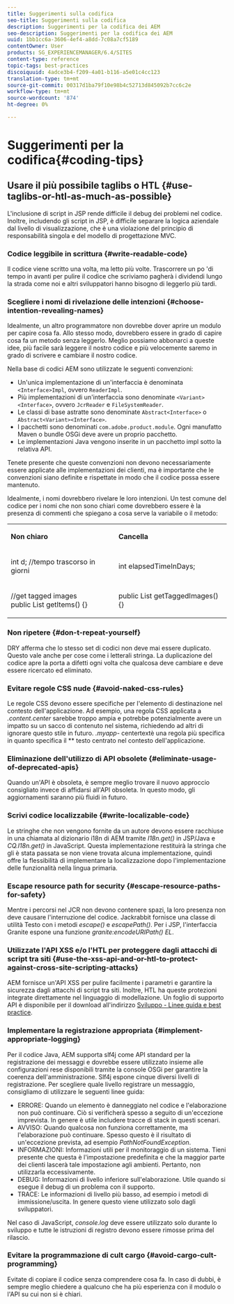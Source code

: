 ```yaml
---
title: Suggerimenti sulla codifica
seo-title: Suggerimenti sulla codifica
description: Suggerimenti per la codifica dei AEM
seo-description: Suggerimenti per la codifica dei AEM
uuid: 1bb1cc6a-3606-4ef4-a8dd-7c08a7cf5189
contentOwner: User
products: SG_EXPERIENCEMANAGER/6.4/SITES
content-type: reference
topic-tags: best-practices
discoiquuid: 4adce3b4-f209-4a01-b116-a5e01c4cc123
translation-type: tm+mt
source-git-commit: 00317d1ba79f10e98b4c52713d845092b7cc6c2e
workflow-type: tm+mt
source-wordcount: '874'
ht-degree: 0%

---
```



# Suggerimenti per la codifica{#coding-tips}

## Usare il più possibile taglibs o HTL {#use-taglibs-or-htl-as-much-as-possible}

L&#39;inclusione di script in JSP rende difficile il debug dei problemi nel codice. Inoltre, includendo gli script in JSP, è difficile separare la logica aziendale dal livello di visualizzazione, che è una violazione del principio di responsabilità singola e del modello di progettazione MVC.

### Codice leggibile in scrittura {#write-readable-code}

Il codice viene scritto una volta, ma letto più volte. Trascorrere un po &#39;di tempo in avanti per pulire il codice che scriviamo pagherà i dividendi lungo la strada come noi e altri sviluppatori hanno bisogno di leggerlo più tardi.

### Scegliere i nomi di rivelazione delle intenzioni {#choose-intention-revealing-names}

Idealmente, un altro programmatore non dovrebbe dover aprire un modulo per capire cosa fa. Allo stesso modo, dovrebbero essere in grado di capire cosa fa un metodo senza leggerlo. Meglio possiamo abbonarci a queste idee, più facile sarà leggere il nostro codice e più velocemente saremo in grado di scrivere e cambiare il nostro codice.

Nella base di codici AEM sono utilizzate le seguenti convenzioni:


* Un&#39;unica implementazione di un&#39;interfaccia è denominata `<Interface>Impl`, ovvero `ReaderImpl`.
* Più implementazioni di un&#39;interfaccia sono denominate `<Variant><Interface>`, ovvero `JcrReader` e `FileSystemReader`.
* Le classi di base astratte sono denominate `Abstract<Interface>` o `Abstract<Variant><Interface>`.
* I pacchetti sono denominati `com.adobe.product.module`.  Ogni manufatto Maven o bundle OSGi deve avere un proprio pacchetto.
* Le implementazioni Java vengono inserite in un pacchetto impl sotto la relativa API.


Tenete presente che queste convenzioni non devono necessariamente essere applicate alle implementazioni dei clienti, ma è importante che le convenzioni siano definite e rispettate in modo che il codice possa essere mantenuto.

Idealmente, i nomi dovrebbero rivelare le loro intenzioni. Un test comune del codice per i nomi che non sono chiari come dovrebbero essere è la presenza di commenti che spiegano a cosa serve la variabile o il metodo:

<table> 
 <tbody> 
  <tr> 
   <td><p><strong>Non chiaro</strong></p> </td> 
   <td><p><strong>Cancella</strong></p> </td> 
  </tr> 
  <tr> 
   <td><p>int d; //tempo trascorso in giorni</p> </td> 
   <td><p>int elapsedTimeInDays;</p> </td> 
  </tr> 
  <tr> 
   <td><p>//get tagged images<br /> public List getItems() {}</p> </td> 
   <td><p>public List getTaggedImages() {}</p> </td> 
  </tr> 
 </tbody> 
</table>

### Non ripetere {#don-t-repeat-yourself}

DRY afferma che lo stesso set di codici non deve mai essere duplicato. Questo vale anche per cose come i letterali stringa. La duplicazione del codice apre la porta a difetti ogni volta che qualcosa deve cambiare e deve essere ricercato ed eliminato.

### Evitare regole CSS nude {#avoid-naked-css-rules}

Le regole CSS devono essere specifiche per l&#39;elemento di destinazione nel contesto dell&#39;applicazione. Ad esempio, una regola CSS applicata a *.content.center* sarebbe troppo ampia e potrebbe potenzialmente avere un impatto su un sacco di contenuto nel sistema, richiedendo ad altri di ignorare questo stile in futuro. *.myapp-* centertextè una regola più specifica in quanto specifica il  ** testo centrato nel contesto dell&#39;applicazione.

### Eliminazione dell&#39;utilizzo di API obsolete {#eliminate-usage-of-deprecated-apis}

Quando un&#39;API è obsoleta, è sempre meglio trovare il nuovo approccio consigliato invece di affidarsi all&#39;API obsoleta. In questo modo, gli aggiornamenti saranno più fluidi in futuro.

### Scrivi codice localizzabile {#write-localizable-code}

Le stringhe che non vengono fornite da un autore devono essere racchiuse in una chiamata al dizionario i18n di AEM tramite *I18n.get()* in JSP/Java e *CQ.I18n.get()* in JavaScript. Questa implementazione restituirà la stringa che gli è stata passata se non viene trovata alcuna implementazione, quindi offre la flessibilità di implementare la localizzazione dopo l&#39;implementazione delle funzionalità nella lingua primaria.

### Escape resource path for security {#escape-resource-paths-for-safety}

Mentre i percorsi nel JCR non devono contenere spazi, la loro presenza non deve causare l&#39;interruzione del codice. Jackrabbit fornisce una classe di utilità Testo con i metodi *escape()* e *escapePath()*. Per i JSP, l&#39;interfaccia Granite espone una funzione *granite:encodeURIPath() EL*.

### Utilizzate l&#39;API XSS e/o l&#39;HTL per proteggere dagli attacchi di script tra siti {#use-the-xss-api-and-or-htl-to-protect-against-cross-site-scripting-attacks}

AEM fornisce un&#39;API XSS per pulire facilmente i parametri e garantire la sicurezza dagli attacchi di script tra siti. Inoltre, HTL ha queste protezioni integrate direttamente nel linguaggio di modellazione. Un foglio di supporto API è disponibile per il download all&#39;indirizzo [Sviluppo - Linee guida e best practice](/help/sites-developing/dev-guidelines-bestpractices.md).

### Implementare la registrazione appropriata {#implement-appropriate-logging}

Per il codice Java, AEM supporta slf4j come API standard per la registrazione dei messaggi e dovrebbe essere utilizzato insieme alle configurazioni rese disponibili tramite la console OSGi per garantire la coerenza dell&#39;amministrazione. Slf4j espone cinque diversi livelli di registrazione. Per scegliere quale livello registrare un messaggio, consigliamo di utilizzare le seguenti linee guida:

* ERRORE: Quando un elemento è danneggiato nel codice e l&#39;elaborazione non può continuare. Ciò si verificherà spesso a seguito di un&#39;eccezione imprevista. In genere è utile includere tracce di stack in questi scenari.
* AVVISO: Quando qualcosa non funziona correttamente, ma l&#39;elaborazione può continuare. Spesso questo è il risultato di un&#39;eccezione prevista, ad esempio *PathNotFoundException*.
* INFORMAZIONI: Informazioni utili per il monitoraggio di un sistema. Tieni presente che questa è l&#39;impostazione predefinita e che la maggior parte dei clienti lascerà tale impostazione agli ambienti. Pertanto, non utilizzarla eccessivamente.
* DEBUG: Informazioni di livello inferiore sull&#39;elaborazione. Utile quando si esegue il debug di un problema con il supporto.
* TRACE: Le informazioni di livello più basso, ad esempio i metodi di immissione/uscita. In genere questo viene utilizzato solo dagli sviluppatori.

Nel caso di JavaScript, *console.log* deve essere utilizzato solo durante lo sviluppo e tutte le istruzioni di registro devono essere rimosse prima del rilascio.

### Evitare la programmazione di cult cargo {#avoid-cargo-cult-programming}

Evitate di copiare il codice senza comprendere cosa fa. In caso di dubbi, è sempre meglio chiedere a qualcuno che ha più esperienza con il modulo o l&#39;API su cui non si è chiari.
